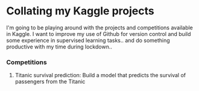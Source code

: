 # Collating my Kaggle projects 

I'm going to be playing around with the projects and competitions available in Kaggle. I want to improve my use of Github for version control and build some experience in supervised learning tasks.. and do something productive with my time during lockdown.. 

### Competitions
1. Titanic survival prediction: Build a model that predicts the survival of passengers from the Titanic

